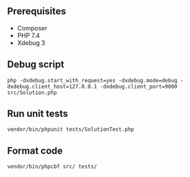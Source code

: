 ## Prerequisites
* Composer
* PHP 7.4
* Xdebug 3

## Debug script
`php -dxdebug.start_with_request=yes -dxdebug.mode=debug -dxdebug.client_host=127.0.0.1 -dxdebug.client_port=9000 src/Solution.php`

## Run unit tests
`vendor/bin/phpunit tests/SolutionTest.php`

## Format code
`vendor/bin/phpcbf src/ tests/`
